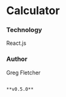 # Calculator

### Technology

React.js

### Author

Greg Fletcher

                                                                    **v0.5.0**
